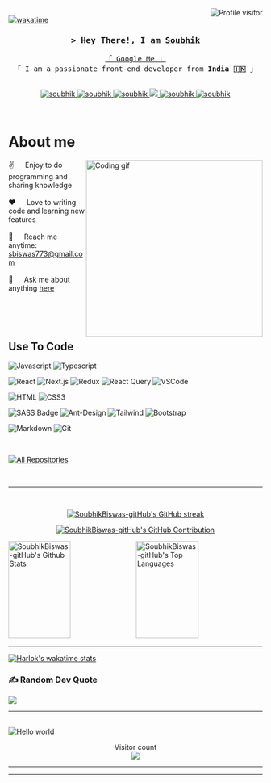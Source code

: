 <a href="https://komarev.com/ghpvc/?username=SoubhikBiswas-gitHub">
  <img align="right" src="https://komarev.com/ghpvc/?username=SoubhikBiswas-gitHub&label=Visitors&color=0e75b6&style=flat" alt="Profile visitor" />
</a>


[![wakatime](https://wakatime.com/badge/user/be8457e3-8a67-4e66-a694-0fe43890e093.svg)](https://wakatime.com/@be8457e3-8a67-4e66-a694-0fe43890e093)

<!-- Intro  -->
<h3 align="center">
        <samp>&gt; Hey There!, I am
                <b><a target="_blank" href="https://www.linkedin.com/in/soubhik-biswas96/">Soubhik</a></b>
        </samp>
</h3>


<p align="center"> 

  
  <samp>
    <a href="https://www.google.com/search?q=(https://www.google.com/search?q=soubhik-biswas96+linkedin" > 「 Google Me 」 </a>
    <br>
    「 I am a passionate front-end developer from <b>India 🇮🇳</b> 」
    <br>
    <br>
  </samp>
</p>



  <p align="center">
 <a href="mailto:sbiswas773@gmail.com" target="blank">
  <img src="https://img.shields.io/badge/Gmail-DC143C?style=for-the-badge&logo=gmail&logoColor=white" alt="soubhik" />
 </a>
 <a href="https://www.linkedin.com/in/soubhik-biswas96/" target="_blank">
  <img src="https://img.shields.io/badge/LinkedIn-0077B5?style=for-the-badge&logo=linkedin&logoColor=white" alt="soubhik"/>
 </a>
 <a href="https://dev.to/soubhikbiswas" target="_blank">
  <img src="https://img.shields.io/badge/dev.to-0A0A0A?style=for-the-badge&logo=dev.to&logoColor=white" alt="soubhik" />
 </a>
 <a href="https://twitter.com/soubhik1996_" target="_blank">
  <img src="https://img.shields.io/badge/Twitter-1DA1F2?style=for-the-badge&logo=twitter&logoColor=white" />
 </a>
 <a href="https://www.instagram.com/soubhik0_0/" target="_blank">
  <img src="https://img.shields.io/badge/Instagram-fe4164?style=for-the-badge&logo=instagram&logoColor=white" alt="soubhik" />
 </a> 
 <a href="https://www.facebook.com/SP9695" target="_blank">
  <img src="https://img.shields.io/badge/Facebook-20BEFF?&style=for-the-badge&logo=facebook&logoColor=white" alt="soubhik"  />
  </a> 
</p>
<br />            
              
# About me

<p>
 <img align="right" width="350" src="https://cdn.dribbble.com/users/5690231/screenshots/16191500/media/4fbd0ec22f13a3521bb37cc5fe8b1cb3.gif" alt="Coding gif" />
  
 ✌️ &emsp; Enjoy to do programming and sharing knowledge <br/><br/>
 ❤️ &emsp; Love to writing code and learning new features<br/><br/>
 📧 &emsp; Reach me anytime: sbiswas773@gmail.com<br/><br/>
 💬 &emsp; Ask me about anything [here](https://wa.me/6290319466?text=Hello,soubhik)

</p>

<br/>
<br/>
<br/>

## Use To Code

![Javascript](https://img.shields.io/badge/Javascript-F0DB4F?style=for-the-badge&labelColor=black&logo=javascript&logoColor=F0DB4F)
![Typescript](https://img.shields.io/badge/Typescript-007acc?style=for-the-badge&labelColor=black&logo=typescript&logoColor=007acc)

![React](https://img.shields.io/badge/-React-61DBFB?style=for-the-badge&labelColor=black&logo=react&logoColor=61DBFB)
![Next.js](https://img.shields.io/badge/next.js-000000?style=for-the-badge&logo=nextdotjs&logoColor=white)
![Redux](https://img.shields.io/badge/Redux-593D88?style=for-the-badge&logo=redux&logoColor=white)
![React Query](https://img.shields.io/badge/-React_Query-FF4154?style=for-the-badge&logo=react%20query&logoColor=white)
![VSCode](https://img.shields.io/badge/Visual_Studio-0078d7?style=for-the-badge&logo=visual%20studio&logoColor=white)

![HTML](https://img.shields.io/badge/HTML5-E34F26?style=for-the-badge&logo=html5&logoColor=white)
![CSS3](https://img.shields.io/badge/CSS3-1572B6?style=for-the-badge&logo=css3&logoColor=white)

![SASS Badge](https://img.shields.io/badge/Sass-CC6699?style=for-the-badge&logo=sass&logoColor=white)
![Ant-Design](https://img.shields.io/badge/AntDesign-0170FE?style=for-the-badge&logo=antdesign&logoColor=white)
![Tailwind](https://img.shields.io/badge/Tailwind_CSS-092749?style=for-the-badge&logo=tailwindcss&logoColor=06B6D4&labelColor=000000)
![Bootstrap](https://img.shields.io/badge/Bootstrap-563D7C?style=for-the-badge&logo=bootstrap&logoColor=white)

![Markdown](https://img.shields.io/badge/Markdown-000000?style=for-the-badge&logo=markdown&logoColor=white)
![Git](https://img.shields.io/badge/Git-F05032?style=for-the-badge&logo=git&logoColor=white)

<br/>



<p align="left">
  <a href="https://github.com/SoubhikBiswas-gitHub?tab=repositories" target="_blank"><img alt="All Repositories" title="All Repositories" src="https://img.shields.io/badge/-All%20Repos-2962FF?style=for-the-badge&logo=koding&logoColor=white"/></a>
</p>

<br/>

<hr/>

<br/>

<p align="center">
  <a href="https://github.com/SoubhikBiswas-gitHub">
    <img src="https://github-readme-streak-stats.herokuapp.com/?user=SoubhikBiswas-gitHub&theme=radical&border=7F3FBF&background=0D1117" alt="SoubhikBiswas-gitHub's GitHub streak"/>
  </a>
</p>

<p align="center">
  <a href="https://github.com/SoubhikBiswas-gitHub">
    <img src="https://github-profile-summary-cards.vercel.app/api/cards/profile-details?username=SoubhikBiswas-gitHub&theme=radical" alt="SoubhikBiswas-gitHub's GitHub Contribution"/>
  </a>
</p>



<a> 
    <a href="https://github.com/SoubhikBiswas-gitHub"><img alt="SoubhikBiswas-gitHub's Github Stats" src="https://denvercoder1-github-readme-stats.vercel.app/api?username=SoubhikBiswas-gitHub&show_icons=true&count_private=true&theme=react&border_color=7F3FBF&bg_color=0D1117&title_color=F85D7F&icon_color=F8D866" height="192px" width="49.5%"/></a>
  <a href="https://github.com/SoubhikBiswas-gitHub"><img alt="SoubhikBiswas-gitHub's Top Languages" src="https://denvercoder1-github-readme-stats.vercel.app/api/top-langs/?username=SoubhikBiswas-gitHub&langs_count=8&layout=compact&theme=react&border_color=7F3FBF&bg_color=0D1117&title_color=F85D7F&icon_color=F8D866" height="192px" width="49.5%"/></a>
  <br/>




<hr/>

[![Harlok's wakatime stats](https://github-readme-stats.vercel.app/api/wakatime?username=Soubhik)](https://github.com/SoubhikBiswas-gitHub/github-readme-stats)







### ✍️ Random Dev Quote
![](https://quotes-github-readme.vercel.app/api?type=horizontal&theme=gruvbox)

<hr/>
<br/>
<img src="https://raw.githubusercontent.com/sagar-viradiya/sagar-viradiya/master/resources/banner.png" alt="Hello world">

<p align="center"> 
  Visitor count<br>
  <img src="https://profile-counter.glitch.me/SoubhikBiswas-gitHub/count.svg" />
</p>

<hr/>



---

